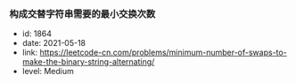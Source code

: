 ### 构成交替字符串需要的最小交换次数

* id: 1864
* date: 2021-05-18
* link: https://leetcode-cn.com/problems/minimum-number-of-swaps-to-make-the-binary-string-alternating/
* level: Medium
